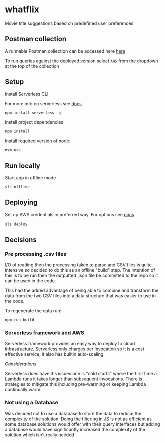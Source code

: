 # whatflix

Movie title suggestions based on predefined user preferences

## Postman collection

A runnable Postman collection can be accessed here [here](https://web.postman.co/collections/2565815-7688c056-8c8d-4f9c-ad72-bcb8ce38380f?version=latest&workspace=a04eb6ae-95a9-4d05-8ce4-fb92cee1487b)

To run queries against the deployed version select `AWS` from the dropdown at the top of the collection

## Setup

Install Serverless CLI

For more info on serverless see [docs](https://serverless.com/framework/docs/)

```bash
npm install serverless -g
```

Install project dependencies
```bash
npm install
```

Install required version of node:

```bash
nvm use
```

## Run locally

Start app in offline mode

```bash
sls offline
```

## Deploying

Set up AWS credentials in preferred way. For options see [docs](https://serverless.com/framework/docs/providers/aws/guide/credentials/#create-an-iam-user-and-access-key)

```bash
sls deploy
```

## Decisions

### Pre processing .csv files

I/O of reading then the processing taken to parse and CSV files is quite intensive so decided to do this as an offline "build" step. The intention of this
is to be run then the outputted .json file be committed to the repo so it can be used in the code.

This had the added advantage of being able to combine and transform the data from the two CSV files into a data structure that was easier to use in the code.

To regenerate the data run:

```bash
npm run build
```

### Serverless framework and AWS

Serverless framework provides an easy way to deploy to cloud infrastructure. Serverless only charges per invocation so it is a cost effective service, it also
has builtin auto-scaling.

*Considerations*

Serverless does have it's issues one is "cold starts" where the first time a Lambda runs it takes longer than subsequent invocations. There is strategies to
mitigate this including pre-warming or keeping Lambda continually warm.

### Not using a Database

Was decided not to use a database to store the data to reduce the complexity of the solution. Doing the filtering in JS is not as efficient as some database
solutions would offer with their query interfaces but adding a database would have significantly increased the complexity of the solution which isn't
really needed
